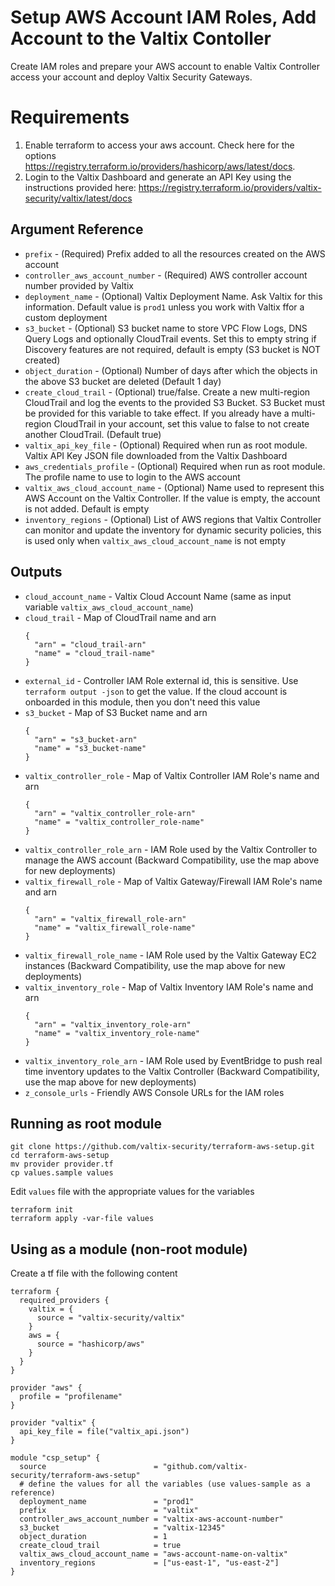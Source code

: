 # Setup AWS Account IAM Roles, Add Account to the Valtix Contoller
Create IAM roles and prepare your AWS account to enable Valtix Controller access your account and deploy Valtix Security Gateways.

# Requirements
1. Enable terraform to access your aws account. Check here for the options https://registry.terraform.io/providers/hashicorp/aws/latest/docs.
1. Login to the Valtix Dashboard and generate an API Key using the instructions provided here: https://registry.terraform.io/providers/valtix-security/valtix/latest/docs

## Argument Reference

* `prefix` - (Required) Prefix added to all the resources created on the AWS account
* `controller_aws_account_number` - (Required) AWS controller account number provided by Valtix
* `deployment_name` - (Optional) Valtix Deployment Name. Ask Valtix for this information. Default value is `prod1` unless you work with Valtix ffor a custom deployment
* `s3_bucket` - (Optional) S3 bucket name to store VPC Flow Logs, DNS Query Logs and optionally CloudTrail events. Set this to empty string if Discovery features are not required, default is empty (S3 bucket is NOT created) 
* `object_duration` - (Optional) Number of days after which the objects in the above S3 bucket are deleted (Default 1 day)
* `create_cloud_trail` - (Optional) true/false. Create a new multi-region CloudTrail and log the events to the provided S3 Bucket. S3 Bucket must be provided for this variable to take effect. If you already have a multi-region CloudTrail in your account, set this value to false to not create another CloudTrail. (Default true)
* `valtix_api_key_file` - (Optional) Required when run as root module. Valtix API Key JSON file downloaded from the Valtix Dashboard
* `aws_credentials_profile` - (Optional) Required when run as root module. The profile name to use to login to the AWS account
* `valtix_aws_cloud_account_name` - (Optional) Name used to represent this AWS Account on the Valtix Controller. If the value is empty, the account is not added. Default is empty
* `inventory_regions` - (Optional) List of AWS regions that Valtix Controller can monitor and update the inventory for dynamic security policies, this is used only when `valtix_aws_cloud_account_name` is not empty

## Outputs

* `cloud_account_name` - Valtix Cloud Account Name (same as input variable `valtix_aws_cloud_account_name`)
* `cloud_trail` - Map of CloudTrail name and arn
    ```
    {
      "arn" = "cloud_trail-arn"
      "name" = "cloud_trail-name"
    }
    ```
* `external_id` - Controller IAM Role external id, this is sensitive. Use `terraform output -json` to get the value. If the cloud account is onboarded in this module, then you don't need this value
* `s3_bucket` - Map of S3 Bucket name and arn
    ```
    {
      "arn" = "s3_bucket-arn"
      "name" = "s3_bucket-name"
    }
    ```
* `valtix_controller_role` - Map of Valtix Controller IAM Role's name and arn
    ```
    {
      "arn" = "valtix_controller_role-arn"
      "name" = "valtix_controller_role-name"
    }
    ```
* `valtix_controller_role_arn` - IAM Role used by the Valtix Controller to manage the AWS account (Backward Compatibility, use the map above for new deployments)
* `valtix_firewall_role` - Map of Valtix Gateway/Firewall IAM Role's name and arn
    ```
    {
      "arn" = "valtix_firewall_role-arn"
      "name" = "valtix_firewall_role-name"
    }
    ```
* `valtix_firewall_role_name` - IAM Role used by the Valtix Gateway EC2 instances (Backward Compatibility, use the map above for new deployments)
* `valtix_inventory_role` - Map of Valtix Inventory IAM Role's name and arn
    ```
    {
      "arn" = "valtix_inventory_role-arn"
      "name" = "valtix_inventory_role-name"
    }
    ```
* `valtix_inventory_role_arn` - IAM Role used by EventBridge to push real time inventory updates to the Valtix Controller (Backward Compatibility, use the map above for new deployments)
* `z_console_urls` - Friendly AWS Console URLs for the IAM roles 

## Running as root module
```
git clone https://github.com/valtix-security/terraform-aws-setup.git
cd terraform-aws-setup
mv provider provider.tf
cp values.sample values
```

Edit `values` file with the appropriate values for the variables

```
terraform init
terraform apply -var-file values
```

## Using as a module (non-root module)

Create a tf file with the following content

```hcl
terraform {
  required_providers {
    valtix = {
      source = "valtix-security/valtix"
    }
    aws = {
      source = "hashicorp/aws"
    }
  }
}

provider "aws" {
  profile = "profilename"
}

provider "valtix" {
  api_key_file = file("valtix_api.json")
}

module "csp_setup" {
  source                        = "github.com/valtix-security/terraform-aws-setup"
  # define the values for all the variables (use values-sample as a reference)
  deployment_name               = "prod1"
  prefix                        = "valtix"
  controller_aws_account_number = "valtix-aws-account-number"
  s3_bucket                     = "valtix-12345"
  object_duration               = 1
  create_cloud_trail            = true
  valtix_aws_cloud_account_name = "aws-account-name-on-valtix"
  inventory_regions             = ["us-east-1", "us-east-2"]
}
```

